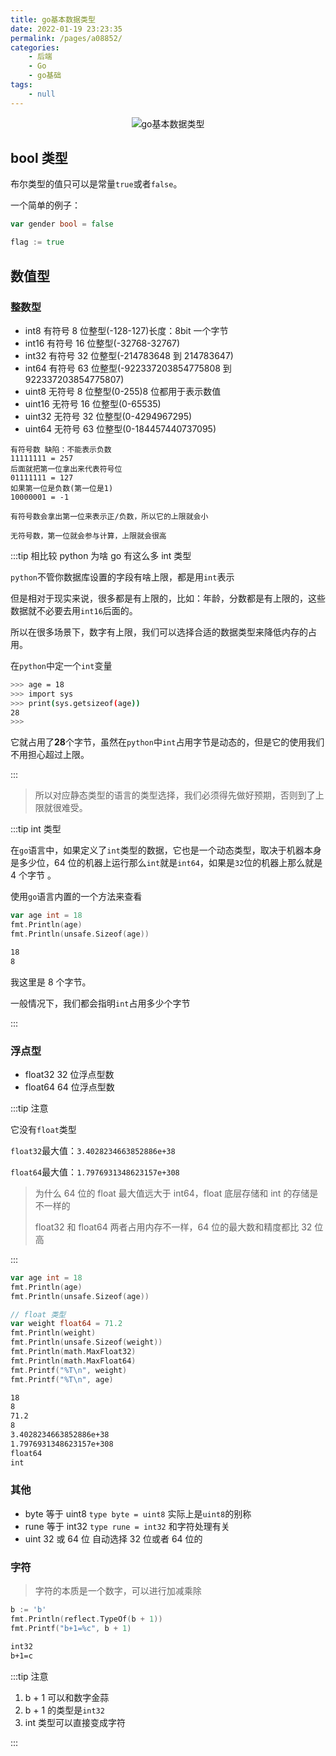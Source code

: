 ```yaml
---
title: go基本数据类型
date: 2022-01-19 23:23:35
permalink: /pages/a08852/
categories:
    - 后端
    - Go
    - go基础
tags:
    - null
---
```


<p align="center"><img src="https://gitee.com/wxvirus/img/raw/master/img/20220119225226.png" alt="go基本数据类型" /></p>

## bool 类型

布尔类型的值只可以是常量`true`或者`false`。

一个简单的例子：

```go
var gender bool = false

flag := true
```

## 数值型

### 整数型

-   int8 有符号 8 位整型(-128-127)长度：8bit 一个字节
-   int16 有符号 16 位整型(-32768-32767)
-   int32 有符号 32 位整型(-214783648 到 214783647)
-   int64 有符号 63 位整型(-922337203854775808 到 922337203854775807)
-   uint8 无符号 8 位整型(0-255)8 位都用于表示数值
-   uint16 无符号 16 位整型(0-65535)
-   uint32 无符号 32 位整型(0-4294967295)
-   uint64 无符号 63 位整型(0-184457440737095)

```
有符号数 缺陷：不能表示负数
11111111 = 257
后面就把第一位拿出来代表符号位
01111111 = 127
如果第一位是负数(第一位是1)
10000001 = -1

有符号数会拿出第一位来表示正/负数，所以它的上限就会小

无符号数，第一位就会参与计算，上限就会很高
```

:::tip 相比较 python 为啥 go 有这么多 int 类型

`python`不管你数据库设置的字段有啥上限，都是用`int`表示

但是相对于现实来说，很多都是有上限的，比如：年龄，分数都是有上限的，这些数据就不必要去用`int16`后面的。

所以在很多场景下，数字有上限，我们可以选择合适的数据类型来降低内存的占用。

在`python`中定一个`int`变量

```bash
>>> age = 18
>>> import sys
>>> print(sys.getsizeof(age))
28
>>>
```

它就占用了**28**个字节，虽然在`python`中`int`占用字节是动态的，但是它的使用我们不用担心超过上限。

:::

> 所以对应静态类型的语言的类型选择，我们必须得先做好预期，否则到了上限就很难受。

:::tip int 类型

在`go`语言中，如果定义了`int`类型的数据，它也是一个动态类型，取决于机器本身是多少位，64 位的机器上运行那么`int`就是`int64`，如果是`32`位的机器上那么就是 4 个字节 。

使用`go`语言内置的一个方法来查看

```go
var age int = 18
fmt.Println(age)
fmt.Println(unsafe.Sizeof(age))
```

```bash
18
8
```

我这里是 8 个字节。

一般情况下，我们都会指明`int`占用多少个字节

:::

### 浮点型

-   float32 32 位浮点型数
-   float64 64 位浮点型数

:::tip 注意

它没有`float`类型

`float32`最大值：`3.4028234663852886e+38`

`float64`最大值：`1.7976931348623157e+308`

> 为什么 64 位的 float 最大值远大于 int64，float 底层存储和 int 的存储是不一样的
>
> float32 和 float64 两者占用内存不一样，64 位的最大数和精度都比 32 位高

:::

```go
var age int = 18
fmt.Println(age)
fmt.Println(unsafe.Sizeof(age))

// float 类型
var weight float64 = 71.2
fmt.Println(weight)
fmt.Println(unsafe.Sizeof(weight))
fmt.Println(math.MaxFloat32)
fmt.Println(math.MaxFloat64)
fmt.Printf("%T\n", weight)
fmt.Printf("%T\n", age)
```

```bash
18
8
71.2
8
3.4028234663852886e+38
1.7976931348623157e+308
float64
int

```

### 其他

-   byte 等于 uint8 `type byte = uint8` 实际上是`uint8`的别称
-   rune 等于 int32 `type rune = int32` 和字符处理有关
-   uint 32 或 64 位 自动选择 32 位或者 64 位的

### 字符

> 字符的本质是一个数字，可以进行加减乘除

```go
b := 'b'
fmt.Println(reflect.TypeOf(b + 1))
fmt.Printf("b+1=%c", b + 1)
```

```bash
int32
b+1=c

```

:::tip 注意

1.  b + 1 可以和数字金蒜
2.  b + 1 的类型是`int32`
3.  int 类型可以直接变成字符

:::

